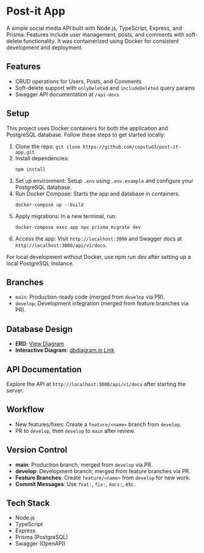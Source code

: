 # Post-it App

A simple social media API built with Node.js, TypeScript, Express, and Prisma. Features include user management, posts, and comments with soft-delete functionality.
It was containerized using Docker for consistent development and deployment.

## Features

- CRUD operations for Users, Posts, and Comments
- Soft-delete support with `onlyDeleted` and `includeDeleted` query params
- Swagger API documentation at `/api-docs`

## Setup
This project uses Docker containers for both the application and PostgreSQL database. Follow these steps to get started locally:

1. Clone the repo: `git clone https://github.com/copstud3/post-it-app.git`
2. Install dependencies:
   ```
   npm install
   ```
3. Set up environment: Setup `.env` using `.env.example` and configure your PostgreSQL database.
4. Run Docker Compose: Starts the app and database in containers.
   ```
   docker-compose up --build
   ```
5. Apply migrations: In a new terminal, run:
   ```
   docker-compose exec app npx prisma migrate dev
   ```
6. Access the app: Visit `http://localhost:3000` and Swagger docs at `http://localhost:3000/api/v1/docs`.

For local development without Docker, use npm run dev after setting up a local PostgreSQL instance.



## Branches
- `main`: Production-ready code (merged from `develop` via PR).
- `develop`: Development integration (merged from feature branches via PR).

## Database Design
- **ERD**: [View Diagram](docs/post-itapp-dbmodel.png)
- **Interactive Diagram**: [dbdiagram.io Link](https://dbdiagram.io/d/post-itapp-dbmodel-67f914544f7afba18440b523)

## API Documentation

Explore the API at `http://localhost:3000/api/v1/docs` after starting the server.

## Workflow
- New features/fixes: Create a `feature/<name>` branch from `develop`.
- PR to `develop`, then `develop` to `main` after review.

## Version Control
- **main**: Production branch; merged from `develop` via PR.
- **develop**: Development branch; merged from feature branches via PR.
- **Feature Branches**: Create `feature/<name>` from `develop` for new work.
- **Commit Messages**: Use `feat:`, `fix:`, `docs:`, etc.

## Tech Stack

- Node.js
- TypeScript
- Express
- Prisma (PostgreSQL)
- Swagger (OpenAPI)


